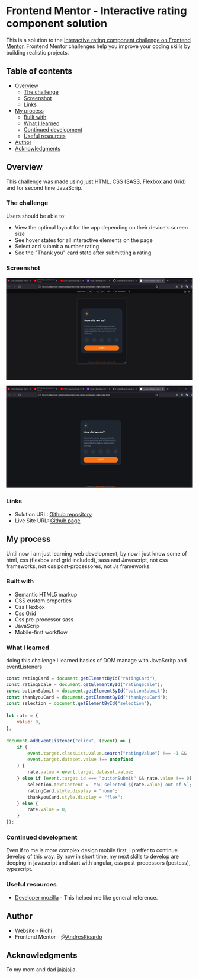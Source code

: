 # Frontend Mentor - Interactive rating component solution

This is a solution to the [Interactive rating component challenge on Frontend Mentor](https://www.frontendmentor.io/challenges/interactive-rating-component-koxpeBUmI). Frontend Mentor challenges help you improve your coding skills by building realistic projects.

## Table of contents

-   [Overview](#overview)
    -   [The challenge](#the-challenge)
    -   [Screenshot](#screenshot)
    -   [Links](#links)
-   [My process](#my-process)
    -   [Built with](#built-with)
    -   [What I learned](#what-i-learned)
    -   [Continued development](#continued-development)
    -   [Useful resources](#useful-resources)
-   [Author](#author)
-   [Acknowledgments](#acknowledgments)

## Overview

This challenge was made using just HTML, CSS (SASS, Flexbox and Grid) and for second time JavaScrip.

### The challenge

Users should be able to:

-   View the optimal layout for the app depending on their device's screen size
-   See hover states for all interactive elements on the page
-   Select and submit a number rating
-   See the "Thank you" card state after submitting a rating

### Screenshot

![Mobile version screenshot](./screenshots/mobile-screenshot.png)

![Destop version screenshot](./screenshots/desktop-screenshot.png)

### Links

-   Solution URL: [Github repository](https://github.com/AndresRicardo/interactive-rating-component-main)
-   Live Site URL: [Github page](https://andresricardo.github.io/interactive-rating-component-main/)

## My process

Until now i am just learning web development, by now i just know some of html, css (flexbox and grid included), sass and Javascript, not css frameworks, not css post-processores, not Js frameworks.

### Built with

-   Semantic HTML5 markup
-   CSS custom properties
-   Css Flexbox
-   Css Grid
-   Css pre-processor sass
-   JavaScrip
-   Mobile-first workflow

### What I learned

doing this challenge i learned basics of DOM manage with JavaScritp and eventListeners

```javascript
const ratingCard = document.getElementById("ratingCard");
const ratingScale = document.getElementById("ratingScale");
const buttonSubmit = document.getElementById("buttonSubmit");
const thankyouCard = document.getElementById("thankyouCard");
const selection = document.getElementById("selection");

let rate = {
    value: 0,
};

document.addEventListener("click", (event) => {
    if (
        event.target.classList.value.search("ratingValue") !== -1 &&
        event.target.dataset.value !== undefined
    ) {
        rate.value = event.target.dataset.value;
    } else if (event.target.id === "buttonSubmit" && rate.value !== 0) {
        selection.textContent = `You selected ${rate.value} out of 5`;
        ratingCard.style.display = "none";
        thankyouCard.style.display = "flex";
    } else {
        rate.value = 0;
    }
});
```

### Continued development

Even if to me is more complex design mobile first, i preffer to continue develop of this way.
By now in short time, my next skills to develop are deeping in javascript and start with angular, css post-processors (postcss), typescript.

### Useful resources

-   [Developer mozilla](https://developer.mozilla.org/es/docs/Web/CSS/) - This helped me like general reference.

## Author

-   Website - [Richi](https://github.com/AndresRicardo)
-   Frontend Mentor - [@AndresRicardo](https://www.frontendmentor.io/profile/AndresRicardo)

## Acknowledgments

To my mom and dad jajajajja.

